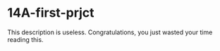 # 14A-first-prjct
This description is useless. Congratulations, you just wasted your time reading this.

